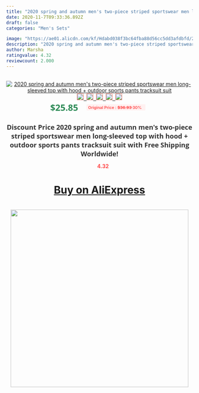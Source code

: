 ```yaml
---
title: "2020 spring and autumn men's two-piece striped sportswear men long-sleeved top with hood + outdoor sports pants tracksuit suit"
date: 2020-11-7T09:33:36.892Z
draft: false
categories: "Men's Sets"

image: "https://ae01.alicdn.com/kf/Hdabd038f3bc64fba88d56cc5dd3afdbfd/2020-spring-and-autumn-men-s-two-piece-striped-sportswear-men-long-sleeved-top-with-hood.jpg"
description: "2020 spring and autumn men's two-piece striped sportswear men long-sleeved top with hood + outdoor sports pants tracksuit suit"
author: Marsha
ratingvalue: 4.32
reviewcount: 2.000
---
```

<br>
<div style="text-align: center;">
<a href="https://s.click.aliexpress.com/e/_9JPBqN" target="_blank" rel="nofollow noopener noreferrer"><img alt="2020 spring and autumn men's two-piece striped sportswear men long-sleeved top with hood + outdoor sports pants tracksuit suit" class="magnifier-image" src="https://ae01.alicdn.com/kf/Hdabd038f3bc64fba88d56cc5dd3afdbfd/2020-spring-and-autumn-men-s-two-piece-striped-sportswear-men-long-sleeved-top-with-hood.jpg_640x640.jpg">
<br>
<img style="border:1px solid salmon" src="https://ae01.alicdn.com/kf/Hdabd038f3bc64fba88d56cc5dd3afdbfd/2020-spring-and-autumn-men-s-two-piece-striped-sportswear-men-long-sleeved-top-with-hood.jpg_120x120.jpg">&nbsp;&nbsp;<img style="border:1px solid salmon" src="https://ae01.alicdn.com/kf/H0cb42dc7b457485a9866caaa1ee2645b2/2020-spring-and-autumn-men-s-two-piece-striped-sportswear-men-long-sleeved-top-with-hood.jpg_120x120.jpg">&nbsp;&nbsp;<img style="border:1px solid salmon" src="https://ae01.alicdn.com/kf/H957558a23e934be3ae7989066cc87ad7G/2020-spring-and-autumn-men-s-two-piece-striped-sportswear-men-long-sleeved-top-with-hood.jpg_120x120.jpg">&nbsp;&nbsp;<img style="border:1px solid salmon" src="https://ae01.alicdn.com/kf/H7d88228edc4b4f42944ee2d97dd7a4dc4/2020-spring-and-autumn-men-s-two-piece-striped-sportswear-men-long-sleeved-top-with-hood.jpg_120x120.jpg">&nbsp;&nbsp;<img style="border:1px solid salmon" src="https://ae01.alicdn.com/kf/H5f1a39a5aea44f71a639f57dbf8681098/2020-spring-and-autumn-men-s-two-piece-striped-sportswear-men-long-sleeved-top-with-hood.jpg_120x120.jpg"></a></div><br0>
<div style="text-align: center;"><span style="background-color: white; border: 0px; box-sizing: border-box; color: seagreen; display: inline-block; font-family: &quot;open sans&quot; , &quot;arial&quot; , &quot;helvetica&quot; , sans-serif , &quot;heiti&quot;; font-size: 24px; font-stretch: inherit; font-weight: 700; line-height: inherit; margin: 0px 10px 0px 0px; padding: 0px; vertical-align: middle;">$25.85 </span>
<span style="background: rgb(255 , 241 , 241); border-radius: 3px; border: 0px; box-sizing: border-box; color: #ff4747; display: inline-block; font-family: inherit; font-size: 12px; font-stretch: inherit; font-style: inherit; font-variant: inherit; font-weight: 600; line-height: inherit; margin: 0px; padding: 2px 5px; transform: scale(0.9); vertical-align: middle;">Original Price : <b style="text-decoration: line-through;">$36.93 </b> 30%&nbsp;&nbsp;</span></div>
<h1 style="color: #333333; display: inline-block; font-family: &quot;open sans&quot; , &quot;arial&quot; , &quot;helvetica&quot; , sans-serif , &quot;heiti&quot;; font-size: 18px; font-stretch: inherit; font-weight: 700; text-align: center;">Discount Price 2020 spring and autumn men's two-piece striped sportswear men long-sleeved top with hood + outdoor sports pants tracksuit suit with Free Shipping Worldwide!</h1>
<div style="color: #ff4747; text-align: center;">
<img src="https://4.bp.blogspot.com/-M0ZcTcb-5uY/XleCXlxnR4I/AAAAAAAAAEc/OrjgMkXV1oMQFaCRZj5HQwOCBcu3w1FegCPcBGAYYCw/s1600/star.png" style="height: 15px;">&nbsp;<b>4.32</b></div>
<div class="button_cont" align="center"><a class="buynow_a" href="https://s.click.aliexpress.com/e/_9JPBqN" target="_blank" rel="nofollow noopener noreferrer"><H1>Buy on AliExpress</H1></a></div><br>
<div class="separator" style="clear: both; text-align: center;">
<img src="https://lh3.googleusercontent.com/-pTy5HemUv9M/XlePHvY0dAI/AAAAAAAAAE4/0nX5iRUoIWY8eMW9Dpxeirr157OZliDIgCLcBGAsYHQ/s1600/badge.gif" width="480">
</div>
